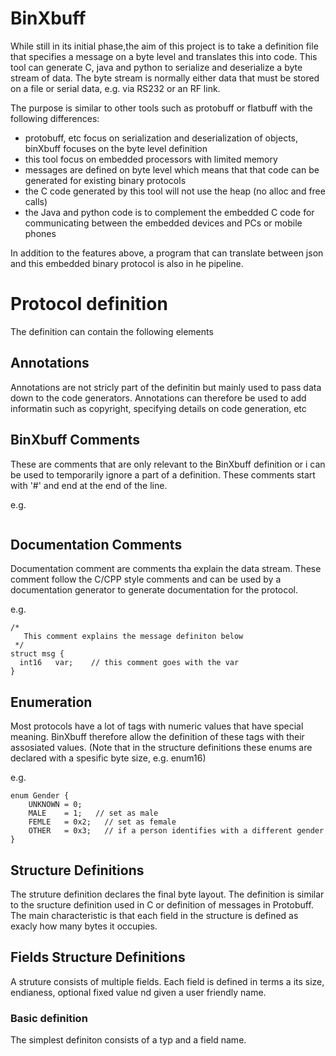 # BinXbuff
While still in its initial phase,the aim of this project is to take a definition file that specifies a message on 
a byte level and translates this into code. 
This tool can generate C, java and python to serialize and deserialize a byte stream of data. The byte stream is 
normally either data that must be stored on a file or serial data, e.g. via RS232 or an RF link.  

The purpose is similar to other tools such as protobuff or flatbuff with the following differences:
- protobuff, etc focus on serialization and deserialization of objects, binXbuff focuses on the byte level definition
- this tool focus on embedded processors with limited memory
- messages are defined on byte level which means that that code can be generated for existing binary protocols 
- the C code generated by this tool will not use the heap (no alloc and free calls)
- the Java and python code is to complement the embedded C code for communicating between the embedded devices and PCs or mobile phones

In addition to the features above, a program that can translate between json and this embedded binary protocol is also in he pipeline.

# Protocol definition

The definition can contain the following elements

## Annotations
Annotations are not stricly part of the definitin but mainly used to pass data down to the code generators. Annotations can therefore be used to add informatin such as copyright, specifying details on code generation, etc 

## BinXbuff Comments  
These are comments that are only relevant to the BinXbuff definition or i can be used to temporarily ignore a part of a definition. These comments start with '#' and end at the end of the line.

e.g.
```# this is a comment
```
## Documentation Comments 
Documentation comment  are comments tha explain the data stream. These comment follow the C/CPP style comments and can be used by a documentation generator to generate documentation for the protocol.

e.g.
```
/* 
   This comment explains the message definiton below 
 */
struct msg {
  int16   var;    // this comment goes with the var 
} 
```

## Enumeration
Most protocols have a lot of tags with numeric values that have special meaning. BinXbuff therefore allow the definition of these tags with their assosiated values. (Note that in the structure definitions these enums are declared with a spesific byte size, e.g. enum16)

e.g.
```
enum Gender {
    UNKNOWN = 0;    
    MALE    = 1;   // set as male
    FEMLE   = 0x2;   // set as female
    OTHER   = 0x3;   // if a person identifies with a different gender 
}
``` 
## Structure Definitions
The struture definition declares the final byte layout. The definition is similar to the sructure definition used in C or definition of messages in Protobuff. The main characteristic is that each field in the structure is defined as exacly how many bytes it occupies. 

## Fields Structure Definitions
A struture consists of multiple fields. Each field is defined in terms a its size, endianess, optional fixed value nd given a user friendly name.
### Basic definition
The simplest definiton consists of a typ and a field name.


